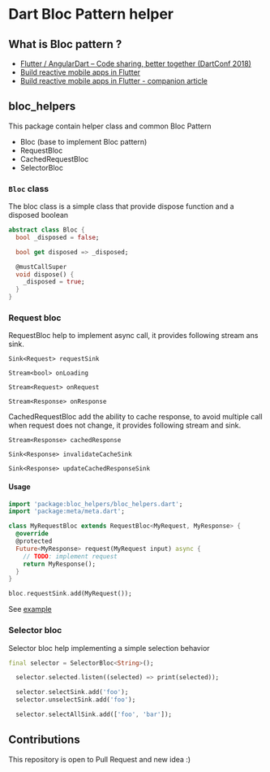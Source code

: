 # Dart Bloc Pattern helper

## What is Bloc pattern ?

- [Flutter / AngularDart – Code sharing, better together (DartConf 2018)](https://youtu.be/PLHln7wHgPE)
- [Build reactive mobile apps in Flutter](https://youtu.be/RS36gBEp8OI)
- [Build reactive mobile apps in Flutter - companion article](https://medium.com/flutter-io/build-reactive-mobile-apps-in-flutter-companion-article-13950959e381)

## bloc_helpers

This package contain helper class and common Bloc Pattern

- Bloc (base to implement Bloc pattern)
- RequestBloc
- CachedRequestBloc
- SelectorBloc

### `Bloc` class

The bloc class is a simple class that provide dispose function and a disposed boolean

```dart
abstract class Bloc {
  bool _disposed = false;

  bool get disposed => _disposed;

  @mustCallSuper
  void dispose() {
    _disposed = true;
  }
}
```

### Request bloc 

RequestBloc help to implement async call, it provides following stream ans sink.

`Sink<Request> requestSink`

`Stream<bool> onLoading`

`Stream<Request> onRequest`

`Stream<Response> onResponse`

CachedRequestBloc add the ability to cache response, to avoid multiple call when request does not change, it provides following stream and sink.

`Stream<Response> cachedResponse`

`Sink<Response> invalidateCacheSink`

`Sink<Response> updateCachedResponseSink`

#### Usage

```dart
import 'package:bloc_helpers/bloc_helpers.dart';
import 'package:meta/meta.dart';

class MyRequestBloc extends RequestBloc<MyRequest, MyResponse> {
  @override
  @protected
  Future<MyResponse> request(MyRequest input) async {
    // TODO: implement request
    return MyResponse();
  }
}

bloc.requestSink.add(MyRequest());
```

See [example](https://github.com/lejard-h/bloc_helpers/tree/master/example/request.dart)

### Selector bloc

Selector bloc help implementing a simple selection behavior

```dart
final selector = SelectorBloc<String>();

  selector.selected.listen((selected) => print(selected));

  selector.selectSink.add('foo');
  selector.unselectSink.add('foo');

  selector.selectAllSink.add(['foo', 'bar']);
```

## Contributions

This repository is open to Pull Request and new idea :)
